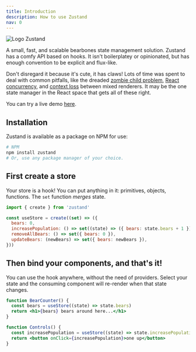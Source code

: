 ```yaml
---
title: Introduction
description: How to use Zustand
nav: 0
---
```


<div class="flex justify-center mb-4">
  <img src="../bear.jpg" alt="Logo Zustand" />
</div>

A small, fast, and scalable bearbones state management solution.
Zustand has a comfy API based on hooks.
It isn't boilerplatey or opinionated,
but has enough convention to be explicit and flux-like.

Don't disregard it because it's cute, it has claws!
Lots of time was spent to deal with common pitfalls,
like the dreaded [zombie child problem],
[React concurrency], and [context loss]
between mixed renderers.
It may be the one state manager in the React space that gets all of these right.

You can try a live demo [here](https://codesandbox.io/s/dazzling-moon-itop4).

[zombie child problem]: https://react-redux.js.org/api/hooks#stale-props-and-zombie-children
[react concurrency]: https://github.com/bvaughn/rfcs/blob/useMutableSource/text/0000-use-mutable-source.md
[context loss]: https://github.com/facebook/react/issues/13332

## Installation

Zustand is available as a package on NPM for use:

```bash
# NPM
npm install zustand
# Or, use any package manager of your choice.
```

## First create a store

Your store is a hook!
You can put anything in it: primitives, objects, functions.
The `set` function _merges_ state.

```js
import { create } from 'zustand'

const useStore = create((set) => ({
  bears: 0,
  increasePopulation: () => set((state) => ({ bears: state.bears + 1 })),
  removeAllBears: () => set({ bears: 0 }),
  updateBears: (newBears) => set({ bears: newBears }),
}))
```

## Then bind your components, and that's it!

You can use the hook anywhere, without the need of providers.
Select your state and the consuming component
will re-render when that state changes.

```jsx
function BearCounter() {
  const bears = useStore((state) => state.bears)
  return <h1>{bears} bears around here...</h1>
}

function Controls() {
  const increasePopulation = useStore((state) => state.increasePopulation)
  return <button onClick={increasePopulation}>one up</button>
}
```
